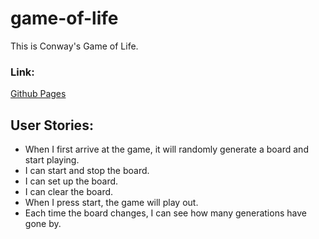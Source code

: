 # game-of-life

This is Conway's Game of Life.

### Link:
[Github Pages](https://mattchere.github.io/game-of-life)   

## User Stories:
- When I first arrive at the game, it will randomly generate a board and start playing.
- I can start and stop the board.
- I can set up the board.
- I can clear the board.
- When I press start, the game will play out.
- Each time the board changes, I can see how many generations have gone by.
